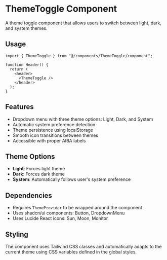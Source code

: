 # ThemeToggle Component

A theme toggle component that allows users to switch between light, dark, and system themes.

## Usage

```tsx
import { ThemeToggle } from "@/components/ThemeToggle/component";

function Header() {
  return (
    <header>
      <ThemeToggle />
    </header>
  );
}
```

## Features

- Dropdown menu with three theme options: Light, Dark, and System
- Automatic system preference detection
- Theme persistence using localStorage
- Smooth icon transitions between themes
- Accessible with proper ARIA labels

## Theme Options

- **Light**: Forces light theme
- **Dark**: Forces dark theme
- **System**: Automatically follows user's system preference

## Dependencies

- Requires `ThemeProvider` to be wrapped around the component
- Uses shadcn/ui components: Button, DropdownMenu
- Uses Lucide React icons: Sun, Moon, Monitor

## Styling

The component uses Tailwind CSS classes and automatically adapts to the current theme using CSS variables defined in the global styles.
